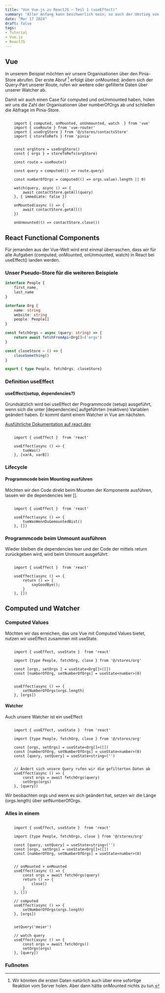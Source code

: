 ```yaml
---
title: "Von Vue.js zu ReactJS – Teil 1 (useEffect)"
summary: "Aller Anfang kann beschwerlich sein; so auch der Umstieg von Vue.js auf ReactJS."
date: "Mar 17 2024"
draft: false
tags:
- Tutorial
- Vue.js
- ReactJS
---
```


## Vue

In unserem Beispiel möchten wir unsere Organisationen über den Pinia-Store abrufen. Der erste Abruf [^1] erfolgt über onMounted;
ändern sich der Query-Part unserer Route, rufen wir weitere oder gefilterte Daten über unserer Watcher ab.

Damit wir auch einen Case für computed und onUnmounted haben, holen wir uns die Zahl der Organisationen über numberOfOrgs ab und schließen
die Abfrage im Pinia-Store.



```tsx

    import { computed, onMounted, onUnmounted, watch  } from 'vue'
    import { useRoute } from 'vue-router'
    import { useOrgStore } from '@/stores/contactsStore'
    import { storeToRefs } from 'pinia'


    const orgStore = useOrgStore()
    const { orgs } = storeToRefs(orgStore)

    const route = useRoute()
    
    const query = computed(() => route.query)

    const numberOfOrgs = computed(() => orgs.value).length || 0)
    
    watch(query, async () => {
        await contactStore.getAll(query)
    }, { immediate: false })        
    
    onMounted(async () => {
        await contactStore.getAll() 
    })

    onUnmounted(() => contactStore.close())
```

## React Functional Components

Für jemanden aus der Vue-Welt wird erst einmal überraschen, dass wir für alle Aufgaben (computed, onMounted, onUnmounted, watch) in React bei useEffect() landen werden.

### Unser Pseudo-Store für die weiteren Beispiele


```ts
interface People {
    first_name,
    last_name
}

interface Org {
    name: string
    website: string
    people: People[]
}

const fetchOrgs = async (query: string) => {
    return await fetchFromApi<Org[]>('orgs')
} 

const closeStore = () => {
    closeSomething()
}

export { type People, fetchOrgs, closeStore}

```

### Definition useEffect

#### useEffect(setup, dependencies?)

Grundsätzlich wird bei useEffect der Programmcode (setup) ausgeführt, wenn sich die unter [dependencies] aufgeführten (reaktiven) Variablen geändert
haben. Er kommt damit einem Watcher in Vue am nächsten.



<a href="https://react.dev/reference/react/useEffect" target="_blank">Ausführliche Dokumentation auf react.dev</a>


```tsx
    
    import { useEffect }  from 'react'

    useEffect(async () => {
        tueWas()
    }, [varA, varB])

```

### Lifecycle

#### Programmcode beim Mounting ausführen

Möchten wir den Code direkt beim Mounten der Komponente ausführen, lassen wir die dependencies leer [].


```tsx
    
    import { useEffect }  from 'react'

    useEffect(async () => {
        tueWasWennDuGemountedBist()
    }, [])

```

### Programmcode beim Unmount ausführen

Wieder bleiben die dependencies leer und der Code der mittels return zurückgeben wird, wird beim Unmount ausgeführt:

```tsx
    
    import { useEffect }  from 'react'

    useEffect(async () => {
        return () => {
            sayGoodBye();
        }
    }, [])

```

## Computed und Watcher


### Computed Values

Möchten wir das erreichen, das uns Vue mit Computed Values bietet, nutzen wir useEffect zusammen mit useState.


```tsx

    import { useEffect, useState }  from 'react'
    
    import {type People, fetchOrg, close } from '@/stores/org'
        
    const [orgs, setOrgs ] = useState<Org[]>([])
    const [numberOfOrg, setNumberOfOrgs] = useState<number>(0)
    

    useEffect(async () => {
        setNumberOfOrgs(orgs.length)
    }, [orgs])

```

#### Watcher

Auch unsere Watcher ist ein useEffect


```tsx

    import { useEffect, useState }  from 'react'
    
    import {type People, fetchOrg, close } from '@/stores/org'
        
    const [orgs, setOrgs] = useState<Org[]>([])
    const [numberOfOrg, setNumberOfOrgs] = useState<number>(0)
    const [query, setQuery] = useState<string>('')

    
    // Ändert sich unsere Query rufen wir die gefilterten Daten ab
    useEffect(async () => {
        const orgs = await fetchOrgs(query)
        setOrgs(orgs)
    }, [query])

```

Wir beobachten orgs und wenn es sich geändert hat, setzen wir die Länge (orgs.length) über setNumberOfOrgs.

### Alles in einem


```tsx

    import { useEffect, useState }  from 'react'
    
    import {type People, fetchOrgs, close } from '@/stores/org'

    const [query, setQuery] = useState<string>('')
    const [orgs, setOrgs] = useState<Org[]>([])
    const [numberOfOrg, setNumberOfOrgs] = useState<number>(0)


    // onMounted + onMounted
    useEffect(async () => {
        const orgs = await fetchOrgs(query)
        return () => {
            close()
        }
    }, [])
    
    // computed 
    useEffect(async () => {
        setNumberOfOrgs(orgs.length)
    }, [orgs])

    
    setQuery('meier')
    
    // watch query
    useEffect(async () => {
        const orgs = await fetchOrgs()
        setOrgs(orgs)
    }, [query])

```

### Fußnoten

[^1]: Wir könnten die ersten Daten natürlich auch über eine sofortige Reaktion vom Server holen. Aber dann hätte onMounted nichts zu tun. 
